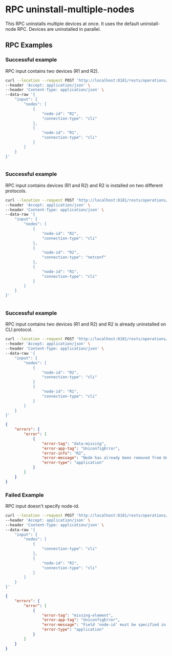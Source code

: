 # RPC uninstall-multiple-nodes

This RPC uninstalls multiple devices at once. It uses the default
uninstall-node RPC. Devices are uninstalled in parallel.

## RPC Examples

### Successful example

RPC input contains two devices (R1 and R2).

```bash RPC Request
curl --location --request POST 'http://localhost:8181/rests/operations/connection-manager:uninstall-multiple-nodes' \
--header 'Accept: application/json' \
--header 'Content-Type: application/json' \
--data-raw '{
    "input": {
        "nodes": [
            {
                "node-id": "R2",
                "connection-type": "cli"
            },
            {
                "node-id": "R1",
                "connection-type": "cli"
            }
        ]
    }
}'
```

```json RPC Response, Status: 200
```

### Successful example

RPC input contains devices (R1 and R2) and R2 is installed on two different protocols.

```bash RPC Request
curl --location --request POST 'http://localhost:8181/rests/operations/connection-manager:uninstall-multiple-nodes' \
--header 'Accept: application/json' \
--header 'Content-Type: application/json' \
--data-raw '{
    "input": {
        "nodes": [
            {
                "node-id": "R2",
                "connection-type": "cli"
            },
            {
                "node-id": "R2",
                "connection-type": "netconf"
            },
            {
                "node-id": "R1",
                "connection-type": "cli"
            }
        ]
    }
}'
```

```json RPC Response, Status: 200
```

### Successful example

RPC input contains two devices (R1 and R2) and R2 is already uninstalled on CLI protocol.

```bash RPC Request
curl --location --request POST 'http://localhost:8181/rests/operations/connection-manager:uninstall-multiple-nodes' \
--header 'Accept: application/json' \
--header 'Content-Type: application/json' \
--data-raw '{
    "input": {
        "nodes": [
            {
                "node-id": "R2",
                "connection-type": "cli"
            }
            {
                "node-id": "R1",
                "connection-type": "cli"
            }
        ]
    }
}'
```

```json RPC Response, Status: 404
{
    "errors": {
        "error": [
            {
                "error-tag": "data-missing",
                "error-app-tag": "UniconfigError",
                "error-info": "R2",
                "error-message": "Node has already been removed from Uniconfig",
                "error-type": "application"
            }
        ]
    }
}
```

### Failed Example

RPC input doesn't specify node-id.

```bash RPC Request
curl --location --request POST 'http://localhost:8181/rests/operations/connection-manager:uninstall-multiple-nodes' \
--header 'Accept: application/json' \
--header 'Content-Type: application/json' \
--data-raw '{
    "input": {
        "nodes": [
            {
                "connection-type": "cli"
            },
            {
                "node-id": "R1",
                "connection-type": "cli"
            }
        ]
    }
}'
```

```json RPC Response, Status: 400
{
    "errors": {
        "error": [
            {
                "error-tag": "missing-element",
                "error-app-tag": "UniconfigError",
                "error-message": "Field 'node-id' must be specified in the RPC input",
                "error-type": "application"
            }
        ]
    }
}
```
